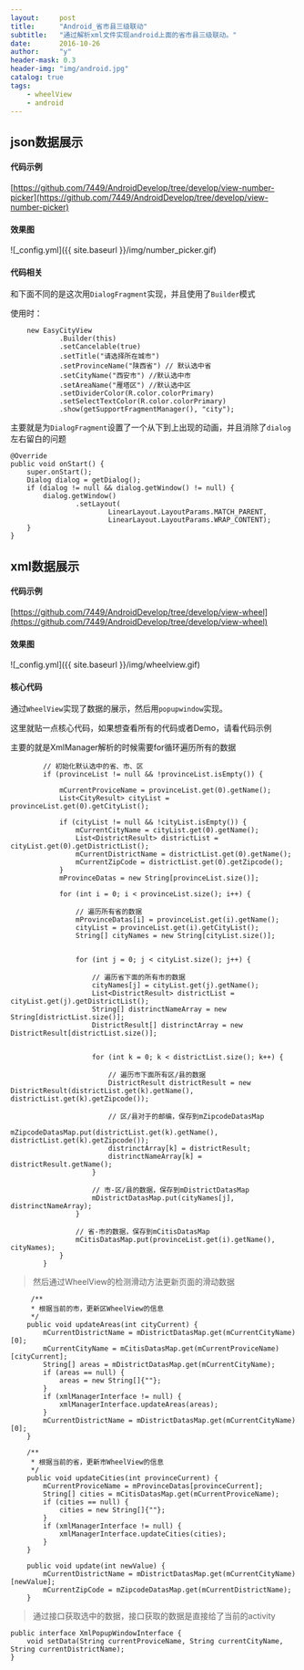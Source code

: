 ```yaml
---
layout:     post
title:      "Android_省市县三级联动"
subtitle:   "通过解析xml文件实现android上面的省市县三级联动。"
date:       2016-10-26
author:     "y"
header-mask: 0.3
header-img: "img/android.jpg"
catalog: true
tags:
    - wheelView
    - android
---
```



## json数据展示

#### 代码示例

[https://github.com/7449/AndroidDevelop/tree/develop/view-number-picker](https://github.com/7449/AndroidDevelop/tree/develop/view-number-picker)

#### 效果图

![_config.yml]({{ site.baseurl }}/img/number_picker.gif)

#### 代码相关

和下面不同的是这次用`DialogFragment`实现，并且使用了`Builder`模式

使用时：

        new EasyCityView
                .Builder(this)
                .setCancelable(true)
                .setTitle("请选择所在城市")
                .setProvinceName("陕西省") // 默认选中省
                .setCityName("西安市") //默认选中市
                .setAreaName("雁塔区") //默认选中区
                .setDividerColor(R.color.colorPrimary)
                .setSelectTextColor(R.color.colorPrimary)
                .show(getSupportFragmentManager(), "city");

主要就是为`DialogFragment`设置了一个从下到上出现的动画，并且消除了`dialog`左右留白的问题

    @Override
    public void onStart() {
        super.onStart();
        Dialog dialog = getDialog();
        if (dialog != null && dialog.getWindow() != null) {
            dialog.getWindow()
                    .setLayout(
                            LinearLayout.LayoutParams.MATCH_PARENT,
                            LinearLayout.LayoutParams.WRAP_CONTENT);
        }
    }



## xml数据展示

#### 代码示例

[https://github.com/7449/AndroidDevelop/tree/develop/view-wheel](https://github.com/7449/AndroidDevelop/tree/develop/view-wheel)

#### 效果图

![_config.yml]({{ site.baseurl }}/img/wheelview.gif)

#### 核心代码

通过`WheelView`实现了数据的展示，然后用`popupwindow`实现。

这里就贴一点核心代码，如果想查看所有的代码或者Demo，请看代码示例

主要的就是XmlManager解析的时候需要for循环遍历所有的数据

			// 初始化默认选中的省、市、区
            if (provinceList != null && !provinceList.isEmpty()) {

                mCurrentProviceName = provinceList.get(0).getName();
                List<CityResult> cityList = provinceList.get(0).getCityList();

                if (cityList != null && !cityList.isEmpty()) {
                    mCurrentCityName = cityList.get(0).getName();
                    List<DistrictResult> districtList = cityList.get(0).getDistrictList();
                    mCurrentDistrictName = districtList.get(0).getName();
                    mCurrentZipCode = districtList.get(0).getZipcode();
                }
                mProvinceDatas = new String[provinceList.size()];

                for (int i = 0; i < provinceList.size(); i++) {

                    // 遍历所有省的数据
                    mProvinceDatas[i] = provinceList.get(i).getName();
                    cityList = provinceList.get(i).getCityList();
                    String[] cityNames = new String[cityList.size()];


                    for (int j = 0; j < cityList.size(); j++) {

                        // 遍历省下面的所有市的数据
                        cityNames[j] = cityList.get(j).getName();
                        List<DistrictResult> districtList = cityList.get(j).getDistrictList();
                        String[] distrinctNameArray = new String[districtList.size()];
                        DistrictResult[] distrinctArray = new DistrictResult[districtList.size()];


                        for (int k = 0; k < districtList.size(); k++) {

                            // 遍历市下面所有区/县的数据
                            DistrictResult districtResult = new DistrictResult(districtList.get(k).getName(), districtList.get(k).getZipcode());

                            // 区/县对于的邮编，保存到mZipcodeDatasMap
                            mZipcodeDatasMap.put(districtList.get(k).getName(), districtList.get(k).getZipcode());
                            distrinctArray[k] = districtResult;
                            distrinctNameArray[k] = districtResult.getName();
                        }

                        // 市-区/县的数据，保存到mDistrictDatasMap
                        mDistrictDatasMap.put(cityNames[j], distrinctNameArray);
                    }

                    // 省-市的数据，保存到mCitisDatasMap
                    mCitisDatasMap.put(provinceList.get(i).getName(), cityNames);
                }
            }

>然后通过WheelView的检测滑动方法更新页面的滑动数据

		 /**
	     * 根据当前的市，更新区WheelView的信息
	     */
	    public void updateAreas(int cityCurrent) {
	        mCurrentDistrictName = mDistrictDatasMap.get(mCurrentCityName)[0];
	        mCurrentCityName = mCitisDatasMap.get(mCurrentProviceName)[cityCurrent];
	        String[] areas = mDistrictDatasMap.get(mCurrentCityName);
	        if (areas == null) {
	            areas = new String[]{""};
	        }
	        if (xmlManagerInterface != null) {
	            xmlManagerInterface.updateAreas(areas);
	        }
	        mCurrentDistrictName = mDistrictDatasMap.get(mCurrentCityName)[0];
	    }
	
	    /**
	     * 根据当前的省，更新市WheelView的信息
	     */
	    public void updateCities(int provinceCurrent) {
	        mCurrentProviceName = mProvinceDatas[provinceCurrent];
	        String[] cities = mCitisDatasMap.get(mCurrentProviceName);
	        if (cities == null) {
	            cities = new String[]{""};
	        }
	        if (xmlManagerInterface != null) {
	            xmlManagerInterface.updateCities(cities);
	        }
	    }
	
	    public void update(int newValue) {
	        mCurrentDistrictName = mDistrictDatasMap.get(mCurrentCityName)[newValue];
	        mCurrentZipCode = mZipcodeDatasMap.get(mCurrentDistrictName);
	    }



>通过接口获取选中的数据，接口获取的数据是直接给了当前的activity

	public interface XmlPopupWindowInterface {
	    void setData(String currentProviceName, String currentCityName, String currentDistrictName);
	}